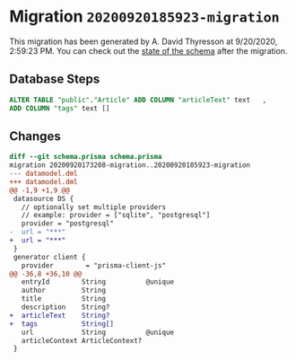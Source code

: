 # Migration `20200920185923-migration`

This migration has been generated by A. David Thyresson at 9/20/2020, 2:59:23 PM.
You can check out the [state of the schema](./schema.prisma) after the migration.

## Database Steps

```sql
ALTER TABLE "public"."Article" ADD COLUMN "articleText" text   ,
ADD COLUMN "tags" text []  
```

## Changes

```diff
diff --git schema.prisma schema.prisma
migration 20200920173208-migration..20200920185923-migration
--- datamodel.dml
+++ datamodel.dml
@@ -1,9 +1,9 @@
 datasource DS {
   // optionally set multiple providers
   // example: provider = ["sqlite", "postgresql"]
   provider = "postgresql"
-  url = "***"
+  url = "***"
 }
 generator client {
   provider        = "prisma-client-js"
@@ -36,8 +36,10 @@
   entryId        String          @unique
   author         String
   title          String
   description    String?
+  articleText    String?
+  tags           String[]
   url            String          @unique
   articleContext ArticleContext?
 }
```


